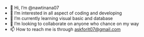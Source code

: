 - 👋 Hi, I’m @nawtinana07
- 👀 I’m interested in all aspect of coding and developing
- 🌱 I’m currently learning visual basic and database
- 💞️ I’m looking to collaborate on anyone who chance on my way
- 📫 How to reach me is through askforit07@gmail.com

<!---
nawtinana07/nawtinana07 is a ✨ special ✨ repository because its `README.md` (this file) appears on your GitHub profile.
You can click the Preview link to take a look at your changes.
--->
